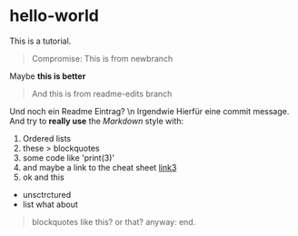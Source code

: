 # hello-world
This is a tutorial.


> Compromise: This is from newbranch

Maybe **this is better**

> And this is from readme-edits branch

Und noch ein Readme Eintrag? \n
Irgendwie Hierfür eine commit message.
And try to **really use** the *Markdown* style with:
1. Ordered lists
2. these > blockquotes
3. some code like 'print(3)' 
4. and maybe a link to the cheat sheet [link3](https://www.markdownguide.org/cheat-sheet/)
5. ok
and this
- unsctrctured
- list
what about
> blockquotes like this?
> or that?
anyway:
end.

